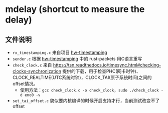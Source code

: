 # mdelay (shortcut to measure the delay)

## 文件说明

- `rx_timestamping.c` 来自项目 [hw-timestamping](https://github.com/ArneVogel/hw-timestamping)
- `sender.c` 根据 [hw-timestamping](https://github.com/ArneVogel/hw-timestamping) 中的 rust-packets 用C语言重写
- `check_clock.c` 来自 https://tsn.readthedocs.io/timesync.html#checking-clocks-synchronization 提供的下载，用于检查PHC(网卡时钟)、CLOCK_REALTIME(UTC系统时钟)，CLOCK_TAI(原子系统时间)之间的offset情况。
    - 使用方法：`gcc check_clock.c -o check_clock`，`sudo ./check_clock -d eno0 -v`
- `set_tai_offset.c` 貌似要内核编译的时候开启支持才行，当前测试改变不了offset